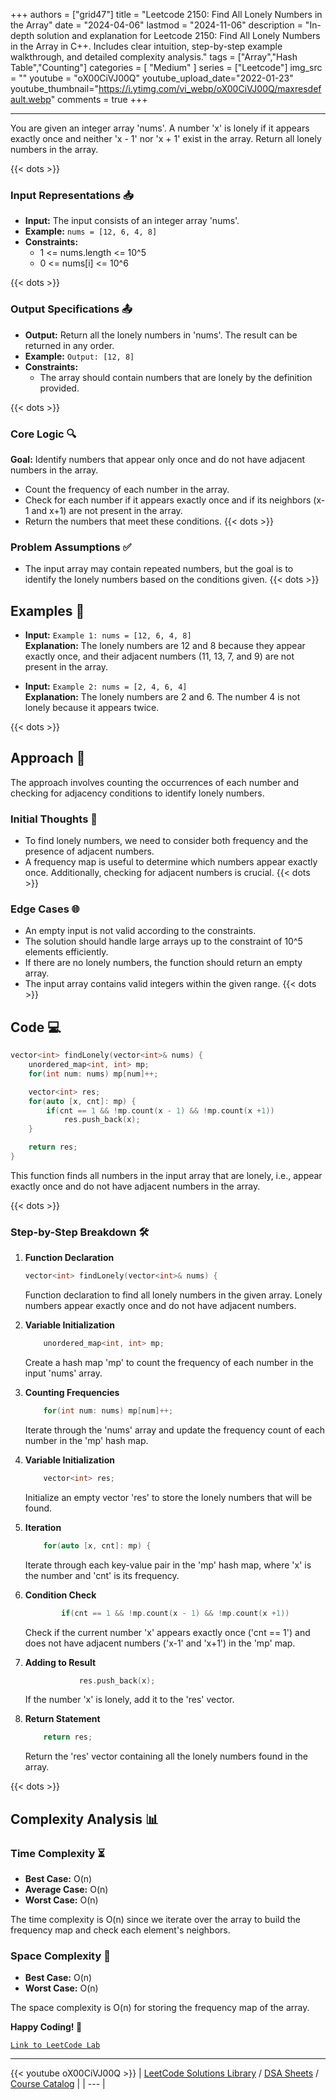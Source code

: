 
+++
authors = ["grid47"]
title = "Leetcode 2150: Find All Lonely Numbers in the Array"
date = "2024-04-06"
lastmod = "2024-11-06"
description = "In-depth solution and explanation for Leetcode 2150: Find All Lonely Numbers in the Array in C++. Includes clear intuition, step-by-step example walkthrough, and detailed complexity analysis."
tags = ["Array","Hash Table","Counting"]
categories = [
    "Medium"
]
series = ["Leetcode"]
img_src = ""
youtube = "oX00CiVJ00Q"
youtube_upload_date="2022-01-23"
youtube_thumbnail="https://i.ytimg.com/vi_webp/oX00CiVJ00Q/maxresdefault.webp"
comments = true
+++



---
You are given an integer array 'nums'. A number 'x' is lonely if it appears exactly once and neither 'x - 1' nor 'x + 1' exist in the array. Return all lonely numbers in the array.
<!--more-->
{{< dots >}}
### Input Representations 📥
- **Input:** The input consists of an integer array 'nums'.
- **Example:** `nums = [12, 6, 4, 8]`
- **Constraints:**
	- 1 <= nums.length <= 10^5
	- 0 <= nums[i] <= 10^6

{{< dots >}}
### Output Specifications 📤
- **Output:** Return all the lonely numbers in 'nums'. The result can be returned in any order.
- **Example:** `Output: [12, 8]`
- **Constraints:**
	- The array should contain numbers that are lonely by the definition provided.

{{< dots >}}
### Core Logic 🔍
**Goal:** Identify numbers that appear only once and do not have adjacent numbers in the array.

- Count the frequency of each number in the array.
- Check for each number if it appears exactly once and if its neighbors (x-1 and x+1) are not present in the array.
- Return the numbers that meet these conditions.
{{< dots >}}
### Problem Assumptions ✅
- The input array may contain repeated numbers, but the goal is to identify the lonely numbers based on the conditions given.
{{< dots >}}
## Examples 🧩
- **Input:** `Example 1: nums = [12, 6, 4, 8]`  \
  **Explanation:** The lonely numbers are 12 and 8 because they appear exactly once, and their adjacent numbers (11, 13, 7, and 9) are not present in the array.

- **Input:** `Example 2: nums = [2, 4, 6, 4]`  \
  **Explanation:** The lonely numbers are 2 and 6. The number 4 is not lonely because it appears twice.

{{< dots >}}
## Approach 🚀
The approach involves counting the occurrences of each number and checking for adjacency conditions to identify lonely numbers.

### Initial Thoughts 💭
- To find lonely numbers, we need to consider both frequency and the presence of adjacent numbers.
- A frequency map is useful to determine which numbers appear exactly once. Additionally, checking for adjacent numbers is crucial.
{{< dots >}}
### Edge Cases 🌐
- An empty input is not valid according to the constraints.
- The solution should handle large arrays up to the constraint of 10^5 elements efficiently.
- If there are no lonely numbers, the function should return an empty array.
- The input array contains valid integers within the given range.
{{< dots >}}
## Code 💻
```cpp
vector<int> findLonely(vector<int>& nums) {
    unordered_map<int, int> mp;
    for(int num: nums) mp[num]++;

    vector<int> res;
    for(auto [x, cnt]: mp) {
        if(cnt == 1 && !mp.count(x - 1) && !mp.count(x +1))
            res.push_back(x);
    }

    return res;
}
```

This function finds all numbers in the input array that are lonely, i.e., appear exactly once and do not have adjacent numbers in the array.

{{< dots >}}
### Step-by-Step Breakdown 🛠️
1. **Function Declaration**
	```cpp
	vector<int> findLonely(vector<int>& nums) {
	```
	Function declaration to find all lonely numbers in the given array. Lonely numbers appear exactly once and do not have adjacent numbers.

2. **Variable Initialization**
	```cpp
	    unordered_map<int, int> mp;
	```
	Create a hash map 'mp' to count the frequency of each number in the input 'nums' array.

3. **Counting Frequencies**
	```cpp
	    for(int num: nums) mp[num]++;
	```
	Iterate through the 'nums' array and update the frequency count of each number in the 'mp' hash map.

4. **Variable Initialization**
	```cpp
	    vector<int> res;
	```
	Initialize an empty vector 'res' to store the lonely numbers that will be found.

5. **Iteration**
	```cpp
	    for(auto [x, cnt]: mp) {
	```
	Iterate through each key-value pair in the 'mp' hash map, where 'x' is the number and 'cnt' is its frequency.

6. **Condition Check**
	```cpp
	        if(cnt == 1 && !mp.count(x - 1) && !mp.count(x +1))
	```
	Check if the current number 'x' appears exactly once ('cnt == 1') and does not have adjacent numbers ('x-1' and 'x+1') in the 'mp' map.

7. **Adding to Result**
	```cpp
	            res.push_back(x);
	```
	If the number 'x' is lonely, add it to the 'res' vector.

8. **Return Statement**
	```cpp
	    return res;
	```
	Return the 'res' vector containing all the lonely numbers found in the array.

{{< dots >}}
## Complexity Analysis 📊
### Time Complexity ⏳
- **Best Case:** O(n)
- **Average Case:** O(n)
- **Worst Case:** O(n)

The time complexity is O(n) since we iterate over the array to build the frequency map and check each element's neighbors.

### Space Complexity 💾
- **Best Case:** O(n)
- **Worst Case:** O(n)

The space complexity is O(n) for storing the frequency map of the array.

**Happy Coding! 🎉**


[`Link to LeetCode Lab`](https://leetcode.com/problems/find-all-lonely-numbers-in-the-array/description/)

---
{{< youtube oX00CiVJ00Q >}}
| [LeetCode Solutions Library](https://grid47.xyz/leetcode/) / [DSA Sheets](https://grid47.xyz/sheets/) / [Course Catalog](https://grid47.xyz/courses/) |
| --- |
